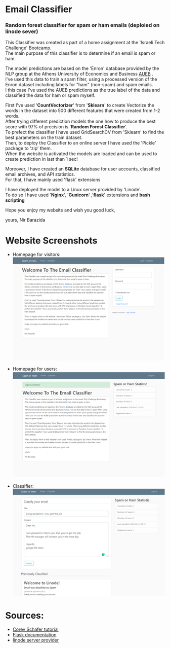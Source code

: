 # Email Classifier
### Random forest classifier for spam or ham emails (deploied on linode sever)

This Classifier was created as part of a home assignment at the 'Israeli Tech Challenge' Bootcamp.\
The main purpose of this classifier is to determine if an email is spam or ham.

The model predictions are based on the 'Enron' database provided by the NLP group at the Athens University of Economics and Business [AUEB](http://nlp.cs.aueb.gr/software.html) .\
I've used this data to train a spam filter, using a processed version of the Enron dataset including labels for "ham" (non-spam) and spam emails.\
I this case I've used the AUEB predictions as the true label of the data and classified the data for ham or spam myself.

First I've used '**CountVectorizer**' from '**Sklearn**' to create Vectorize the words in the dataset into 500 different features that were created from 1-2 words.\
After trying different prediction models the one how to produce the best score with 97% of precision is '**Random Forest Classifier**'.\
To prefect the classifier I have used GridSearchCV from 'Sklearn' to find the best parameters on the train dataset.\
Then, to deploy the Classifier to an online server I have used the 'Pickle' package to 'zip' them.\
When the website is activated the models are loaded and can be used to create prediction in last than 1 sec!

Moreover, I have created an **SQLite** database for user accounts, classified email archives, and API statistics.\
For that, I have mainly used 'flask' extensions

I have deployed the model to a Linux server provided by 'Linode'.\
To do so I have used '**Nginx**', '**Gunicorn**' ,'**flask**' extensions and **bash scripting**

Hope you enjoy my website and wish you good luck,

yours,
Nir Barazida

# Website Screenshots

- Homepage for visitors:\
![screenshot_1](https://github.com/nirbarazida/email_classifier/blob/master/documentation/screenshot_1.png)

- Homepage for users:\
![screenshot_2](https://github.com/nirbarazida/email_classifier/blob/master/documentation/screenshot_2.png)

- Classifier:\
![screenshot_3](https://github.com/nirbarazida/email_classifier/blob/master/documentation/screenshot_3.png)

# Sources:
- [Corey Schafer tutorial](https://www.youtube.com/watch?v=MwZwr5Tvyxo&list=PL-osiE80TeTs4UjLw5MM6OjgkjFeUxCYH&index=1)
- [Flask documentation](https://flask-sqlalchemy.palletsprojects.com/en/2.x/)
- [linode server provider](https://cloud.linode.com/)
